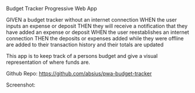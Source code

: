 Budget Tracker Progressive Web App

GIVEN a budget tracker without an internet connection
WHEN the user inputs an expense or deposit
THEN they will receive a notification that they have added an expense or deposit
WHEN the user reestablishes an internet connection
THEN the deposits or expenses added while they were offline are added to their transaction history and their totals are updated

This app is to keep track of a persons budget and give a visual representation of where funds are.

Github Repo: https://github.com/absius/pwa-budget-tracker

Screenshot:
